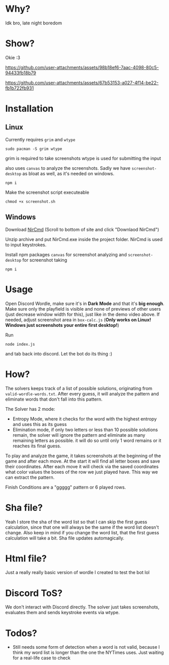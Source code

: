# Why?
Idk bro, late night boredom

# Show?
Okie :3

https://github.com/user-attachments/assets/98b18ef6-7aac-4098-80c5-94433fb18b79

https://github.com/user-attachments/assets/67b53153-a027-4f14-be22-fb1b722fb931

# Installation
## Linux
Currently requires `grim` and `wtype`
```
sudo pacman -S grim wtype
```
grim is required to take screenshots
wtype is used for submitting the input

also uses `canvas` to analyze the screenshots. Sadly we have `screenshot-desktop` as bloat as well, as it's needed on windows.
```
npm i
```

Make the screenshot script executeable
```
chmod +x screenshot.sh
```

## Windows

Download [NirCmd](https://www.nirsoft.net/utils/nircmd.html) (Scroll to bottom of site and click "Downlaod NirCmd")

Unzip archive and put NirCmd.exe inside the project folder. NirCmd is used to input keystrokes.

Install npm packages `canvas` for screenshot analyzing and `screenshot-desktop` for screenshot taking
```
npm i
```

# Usage
Open Discord Wordle, make sure it's in **Dark Mode** and that it's **big enough**. Make sure only the playfield is visible and none of previews of other users (just decrease window width for this), just like in the demo video above.
If needed, adjust screenshot area in `box-calc.js` (**Only works on Linux! Windows just screenshots your entire first desktop!**)

Run
```
node index.js
```
and tab back into discord. 
Let the bot do its thing :)


# How?
The solvers keeps track of a list of possible solutions, originating from `valid-wordle-words.txt`.
After every guess, it will analyze the pattern and eliminate words that don't fall into this pattern.

The Solver has 2 mode:
- Entropy Mode, where it checks for the word with the highest entropy and uses this as its guess
- Elimination mode, if only two letters or less than 10 possible solutions remain, the solver will ignore the pattern and eliminate as many remaining letters as possible.
it will do so until only 1 word remains or it reaches its final guess.

To play and analyze the game, it takes screenshots at the beginning of the game and after each move.
At the start it will find all letter boxes and save their coordinates.
After each move it will check via the saved coordinates what color values the boxes of the row we just played have. This way we can extract the pattern.

Finish Conditions are a "ggggg" pattern or 6 played rows.

# Sha file?
Yeah I store the sha of the word list so that I can skip the first guess calculation, since that one will always be the same if the word list doesn't change.
Also keep in mind if you change the word list, that the first guess calculation will take a bit.
Sha file updates automagically.

# Html file?
Just a really really basic version of wordle I created to test the bot lol

# Discord ToS?
We don't interact with Discord directly. The solver just takes screenshots, evaluates them and sends keystroke events via wtype.

# Todos?
- Still needs some form of detection when a word is not valid, because I think my word list is longer than the one the NYTimes uses. Just waiting for a real-life case to check

